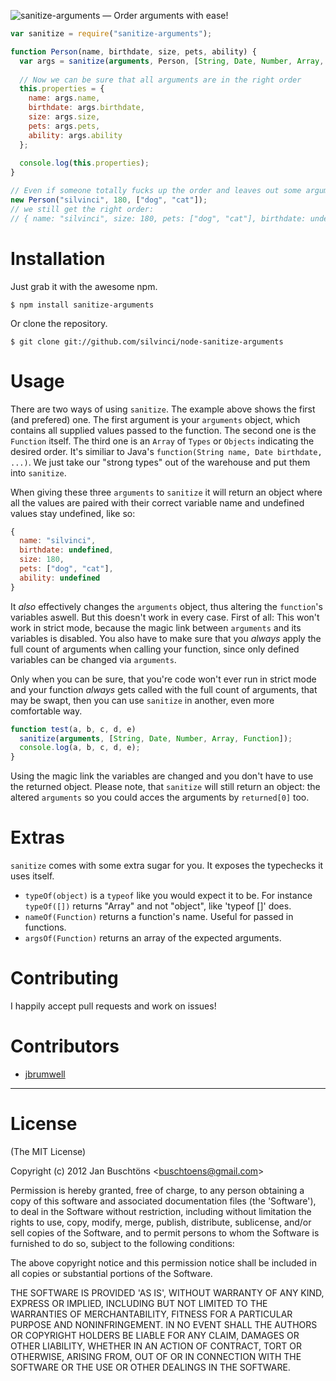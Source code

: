 ![sanitize-arguments — Order arguments with ease!](http://i.imgur.com/SAhDs.png)

```javascript
var sanitize = require("sanitize-arguments");

function Person(name, birthdate, size, pets, ability) {
  var args = sanitize(arguments, Person, [String, Date, Number, Array, Function]);
  
  // Now we can be sure that all arguments are in the right order
  this.properties = {
    name: args.name,
    birthdate: args.birthdate,
    size: args.size,
    pets: args.pets,
    ability: args.ability
  };
  
  console.log(this.properties);
}

// Even if someone totally fucks up the order and leaves out some arguments
new Person("silvinci", 180, ["dog", "cat"]);
// we still get the right order:
// { name: "silvinci", size: 180, pets: ["dog", "cat"], birthdate: undefined, ability: undefined }
```

Installation
============

Just grab it with the awesome npm.

    $ npm install sanitize-arguments

Or clone the repository.

    $ git clone git://github.com/silvinci/node-sanitize-arguments

Usage
=====

There are two ways of using `sanitize`. The example above shows the first (and prefered) one.
The first argument is your `arguments` object, which contains all supplied values passed to the function.
The second one is the `Function` itself. The third one is an `Array` of `Types` or `Objects`
indicating the desired order. It's similiar to Java's `function(String name, Date birthdate, ...)`.
We just take our "strong types" out of the warehouse and put them into `sanitize`.

When giving these three `arguments` to `sanitize` it will return an object where all the values are
paired with their correct variable name and undefined values stay undefined, like so:
```javascript
{
  name: "silvinci",
  birthdate: undefined,
  size: 180,
  pets: ["dog", "cat"],
  ability: undefined
}
```
It *also* effectively changes the `arguments` object, thus altering the `function`'s variables aswell.
But this doesn't work in every case. First of all: This won't work in strict mode, because the magic link
between `arguments` and its variables is disabled. You also have to make sure that you *always* apply
the full count of arguments when calling your function, since only defined variables can be changed
via `arguments`.

Only when you can be sure, that you're code won't ever run in strict mode and your function *always*
gets called with the full count of arguments, that may be swapt, then you can use `sanitize` in
another, even more comfortable way.
```javascript
function test(a, b, c, d, e)
  sanitize(arguments, [String, Date, Number, Array, Function]);
  console.log(a, b, c, d, e);
}
```

Using the magic link the variables are changed and you don't have to use the returned object.
Please note, that `sanitize` will still return an object: the altered `arguments` so you could
acces the arguments by `returned[0]` too.

Extras
======

`sanitize` comes with some extra sugar for you. It exposes the typechecks it uses itself.
- `typeOf(object)` is a `typeof` like you would expect it to be.
  For instance `typeOf([])` returns "Array" and not "object", like 'typeof []' does.
- `nameOf(Function)` returns a function's name. Useful for passed in functions.
- `argsOf(Function)` returns an array of the expected arguments.

Contributing
============

I happily accept pull requests and work on issues!

Contributors
============

- [jbrumwell](https://github.com/jbrumwell)


---

License
=======

(The MIT License)

Copyright (c) 2012 Jan Buschtöns &lt;buschtoens@gmail.com&gt;

Permission is hereby granted, free of charge, to any person obtaining
a copy of this software and associated documentation files (the
'Software'), to deal in the Software without restriction, including
without limitation the rights to use, copy, modify, merge, publish,
distribute, sublicense, and/or sell copies of the Software, and to
permit persons to whom the Software is furnished to do so, subject to
the following conditions:

The above copyright notice and this permission notice shall be
included in all copies or substantial portions of the Software.

THE SOFTWARE IS PROVIDED 'AS IS', WITHOUT WARRANTY OF ANY KIND,
EXPRESS OR IMPLIED, INCLUDING BUT NOT LIMITED TO THE WARRANTIES OF
MERCHANTABILITY, FITNESS FOR A PARTICULAR PURPOSE AND NONINFRINGEMENT.
IN NO EVENT SHALL THE AUTHORS OR COPYRIGHT HOLDERS BE LIABLE FOR ANY
CLAIM, DAMAGES OR OTHER LIABILITY, WHETHER IN AN ACTION OF CONTRACT,
TORT OR OTHERWISE, ARISING FROM, OUT OF OR IN CONNECTION WITH THE
SOFTWARE OR THE USE OR OTHER DEALINGS IN THE SOFTWARE.